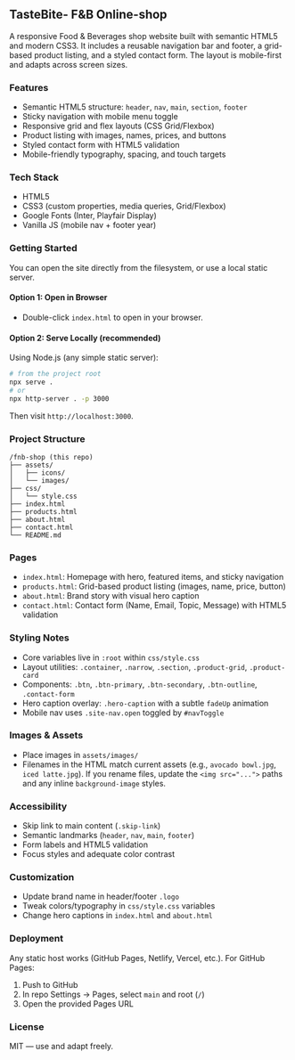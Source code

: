 ## TasteBite- F&B Online-shop


A responsive Food & Beverages shop website built with semantic HTML5 and modern CSS3. It includes a reusable navigation bar and footer, a grid-based product listing, and a styled contact form. The layout is mobile-first and adapts across screen sizes.

### Features
- Semantic HTML5 structure: `header`, `nav`, `main`, `section`, `footer`
- Sticky navigation with mobile menu toggle
- Responsive grid and flex layouts (CSS Grid/Flexbox)
- Product listing with images, names, prices, and buttons
- Styled contact form with HTML5 validation
- Mobile-friendly typography, spacing, and touch targets

### Tech Stack
- HTML5
- CSS3 (custom properties, media queries, Grid/Flexbox)
- Google Fonts (Inter, Playfair Display)
- Vanilla JS (mobile nav + footer year)

### Getting Started
You can open the site directly from the filesystem, or use a local static server.

#### Option 1: Open in Browser
- Double-click `index.html` to open in your browser.

#### Option 2: Serve Locally (recommended)
Using Node.js (any simple static server):

```bash
# from the project root
npx serve .
# or
npx http-server . -p 3000
```

Then visit `http://localhost:3000`.

### Project Structure
```
/fnb-shop (this repo)
├── assets/
│   ├── icons/
│   └── images/
├── css/
│   └── style.css
├── index.html
├── products.html
├── about.html
├── contact.html
└── README.md
```

### Pages
- `index.html`: Homepage with hero, featured items, and sticky navigation
- `products.html`: Grid-based product listing (images, name, price, button)
- `about.html`: Brand story with visual hero caption
- `contact.html`: Contact form (Name, Email, Topic, Message) with HTML5 validation

### Styling Notes
- Core variables live in `:root` within `css/style.css`
- Layout utilities: `.container`, `.narrow`, `.section`, `.product-grid`, `.product-card`
- Components: `.btn`, `.btn-primary`, `.btn-secondary`, `.btn-outline`, `.contact-form`
- Hero caption overlay: `.hero-caption` with a subtle `fadeUp` animation
- Mobile nav uses `.site-nav.open` toggled by `#navToggle`

### Images & Assets
- Place images in `assets/images/`
- Filenames in the HTML match current assets (e.g., `avocado bowl.jpg`, `iced latte.jpg`). If you rename files, update the `<img src="...">` paths and any inline `background-image` styles.

### Accessibility
- Skip link to main content (`.skip-link`)
- Semantic landmarks (`header`, `nav`, `main`, `footer`)
- Form labels and HTML5 validation
- Focus styles and adequate color contrast

### Customization
- Update brand name in header/footer `.logo`
- Tweak colors/typography in `css/style.css` variables
- Change hero captions in `index.html` and `about.html`

### Deployment
Any static host works (GitHub Pages, Netlify, Vercel, etc.). For GitHub Pages:
1. Push to GitHub
2. In repo Settings → Pages, select `main` and root (`/`)
3. Open the provided Pages URL

### License
MIT — use and adapt freely.
